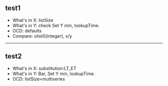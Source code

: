 ## test1

- What's in X: listSize
- What's in Y: check Set Y min, lookupTime.
- OCD: defaults
- Compare: olist0(integer), x/y
-------

## test2

- What's in X: substitution:LT_ET
- What's in Y: Bar, Set Y min, lookupTime.
- OCD: listSize=multiseries


